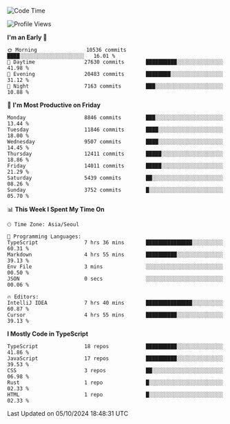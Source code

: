 <!--START_SECTION:waka-->
![Code Time](http://img.shields.io/badge/Code%20Time-6%2C778%20hrs%2019%20mins-blue)

![Profile Views](http://img.shields.io/badge/Profile%20Views-0-blue)

**I'm an Early 🐤** 

```text
🌞 Morning                10536 commits       ████░░░░░░░░░░░░░░░░░░░░░   16.01 % 
🌆 Daytime                27630 commits       ██████████░░░░░░░░░░░░░░░   41.98 % 
🌃 Evening                20483 commits       ████████░░░░░░░░░░░░░░░░░   31.12 % 
🌙 Night                  7163 commits        ███░░░░░░░░░░░░░░░░░░░░░░   10.88 % 
```
📅 **I'm Most Productive on Friday** 

```text
Monday                   8846 commits        ███░░░░░░░░░░░░░░░░░░░░░░   13.44 % 
Tuesday                  11846 commits       ████░░░░░░░░░░░░░░░░░░░░░   18.00 % 
Wednesday                9507 commits        ████░░░░░░░░░░░░░░░░░░░░░   14.45 % 
Thursday                 12411 commits       █████░░░░░░░░░░░░░░░░░░░░   18.86 % 
Friday                   14011 commits       █████░░░░░░░░░░░░░░░░░░░░   21.29 % 
Saturday                 5439 commits        ██░░░░░░░░░░░░░░░░░░░░░░░   08.26 % 
Sunday                   3752 commits        █░░░░░░░░░░░░░░░░░░░░░░░░   05.70 % 
```


📊 **This Week I Spent My Time On** 

```text
🕑︎ Time Zone: Asia/Seoul

💬 Programming Languages: 
TypeScript               7 hrs 36 mins       ███████████████░░░░░░░░░░   60.31 % 
Markdown                 4 hrs 55 mins       ██████████░░░░░░░░░░░░░░░   39.13 % 
Env File                 3 mins              ░░░░░░░░░░░░░░░░░░░░░░░░░   00.50 % 
JSON                     0 secs              ░░░░░░░░░░░░░░░░░░░░░░░░░   00.06 % 

🔥 Editors: 
IntelliJ IDEA            7 hrs 40 mins       ███████████████░░░░░░░░░░   60.87 % 
Cursor                   4 hrs 55 mins       ██████████░░░░░░░░░░░░░░░   39.13 % 
```

**I Mostly Code in TypeScript** 

```text
TypeScript               18 repos            ██████████░░░░░░░░░░░░░░░   41.86 % 
JavaScript               17 repos            ██████████░░░░░░░░░░░░░░░   39.53 % 
CSS                      3 repos             ██░░░░░░░░░░░░░░░░░░░░░░░   06.98 % 
Rust                     1 repo              █░░░░░░░░░░░░░░░░░░░░░░░░   02.33 % 
HTML                     1 repo              █░░░░░░░░░░░░░░░░░░░░░░░░   02.33 % 
```




 Last Updated on 05/10/2024 18:48:31 UTC
<!--END_SECTION:waka-->
